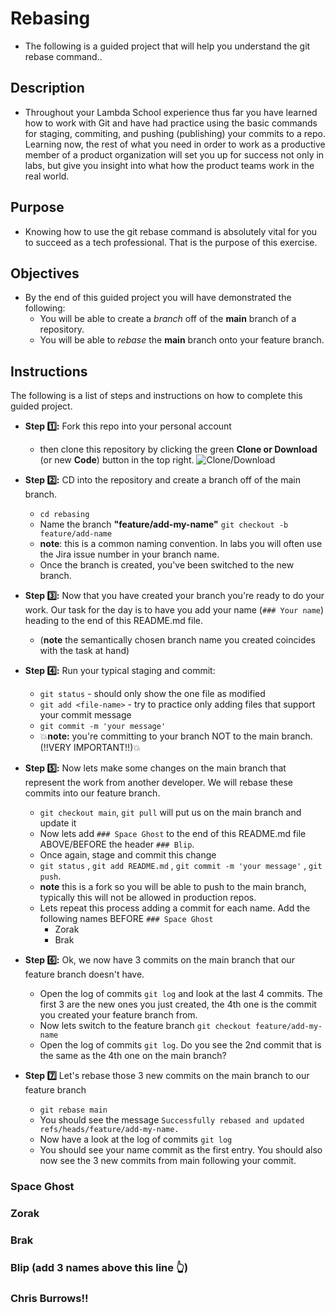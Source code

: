 # Rebasing

- The following is a guided project that will help you understand the git rebase command..

## Description

- Throughout your Lambda School experience thus far you have learned how to work with Git and have had practice using the basic commands for staging, commiting, and pushing (publishing) your commits to a repo. Learning now, the rest of what you need in order to work as a productive member of a product organization will set you up for success not only in labs, but give you insight into what how the product teams work in the real world.

## Purpose

- Knowing how to use the git rebase command is absolutely vital for you to succeed as a tech professional. That is the purpose of this exercise.

## Objectives

- By the end of this guided project you will have demonstrated the following:
  - You will be able to create a _branch_ off of the **main** branch of a repository.
  - You will be able to _rebase_ the **main** branch onto your feature branch.

## Instructions

The following is a list of steps and instructions on how to complete this guided project.

- **Step 1️⃣:** Fork this repo into your personal account
  - then clone this repository by clicking the green **Clone or Download** (or new **Code**) button in the top right.
![Clone/Download](https://tk-assets.lambdaschool.com/054e5ad4-75cd-4b98-b929-7bf453bc8263_ScreenShot2020-04-13at7.31.05AM.png)

- **Step 2️⃣:** CD into the repository and create a branch off of the main branch.
  - `cd rebasing`
  - Name the branch **"feature/add-my-name"** `git checkout -b feature/add-name`
  - **note**: this is a common naming convention. In labs you will often use the Jira issue number in your branch name.
  - Once the branch is created, you've been switched to the new branch.

- **Step 3️⃣:** Now that you have created your branch you're ready to do your work. Our task for the day is to have you add your name (`### Your name`) heading to the end of this README.md file.
  - (**note** the semantically chosen branch name you created coincides with the task at hand)

- **Step 4️⃣:** Run your typical staging and commit:
  - `git status` - should only show the one file as modified
  - `git add <file-name>` - try to practice only adding files that support your commit message
  - `git commit -m 'your message'`
  - 💥**note:** you're committing to your branch NOT to the main branch. (!!VERY IMPORTANT!!)💥

- **Step 5️⃣:** Now lets make some changes on the main branch that represent the work from another developer. We will rebase these commits into our feature branch.
  - `git checkout main`, `git pull` will put us on the main branch and update it
  - Now lets add `### Space Ghost` to the end of this README.md file ABOVE/BEFORE the header `### Blip`.
  - Once again, stage and commit this change
  - `git status` , `git add README.md` , `git commit -m 'your message'` , `git push`.
  - **note** this is a fork so you will be able to push to the main branch, typically this will not be allowed in production repos.
  - Lets repeat this process adding a commit for each name. Add the following names BEFORE `### Space Ghost`
    - Zorak
    - Brak
  
- **Step 6️⃣:** Ok, we now have 3 commits on the main branch that our feature branch doesn't have.
  - Open the log of commits `git log` and look at the last 4 commits. The first 3 are the new ones you just created, the 4th one is the commit you created your feature branch from. 
  - Now lets switch to the feature branch `git checkout feature/add-my-name`
  - Open the log of commits `git log`. Do you see the 2nd commit that is the same as the 4th one on the main branch?

- **Step 7️⃣** Let's rebase those 3 new commits on the main branch to our feature branch
  - `git rebase main`
  - You should see the message `Successfully rebased and updated refs/heads/feature/add-my-name.`
  - Now have a look at the log of commits `git log`
  - You should see your name commit as the first entry. You should also now see the 3 new commits from main following your commit.

### Space Ghost
### Zorak
### Brak

### Blip (add 3 names above this line 👆)

### Chris Burrows!!
